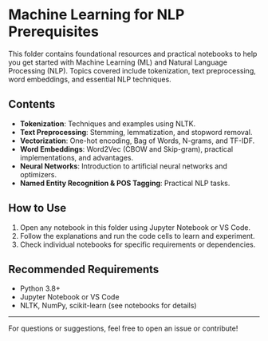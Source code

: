 # Machine Learning for NLP Prerequisites

This folder contains foundational resources and practical notebooks to help you get started with Machine Learning (ML) and Natural Language Processing (NLP). Topics covered include tokenization, text preprocessing, word embeddings, and essential NLP techniques.

## Contents
- **Tokenization**: Techniques and examples using NLTK.
- **Text Preprocessing**: Stemming, lemmatization, and stopword removal.
- **Vectorization**: One-hot encoding, Bag of Words, N-grams, and TF-IDF.
- **Word Embeddings**: Word2Vec (CBOW and Skip-gram), practical implementations, and advantages.
- **Neural Networks**: Introduction to artificial neural networks and optimizers.
- **Named Entity Recognition & POS Tagging**: Practical NLP tasks.

## How to Use
1. Open any notebook in this folder using Jupyter Notebook or VS Code.
2. Follow the explanations and run the code cells to learn and experiment.
3. Check individual notebooks for specific requirements or dependencies.

## Recommended Requirements
- Python 3.8+
- Jupyter Notebook or VS Code
- NLTK, NumPy, scikit-learn (see notebooks for details)

---
For questions or suggestions, feel free to open an issue or contribute!
